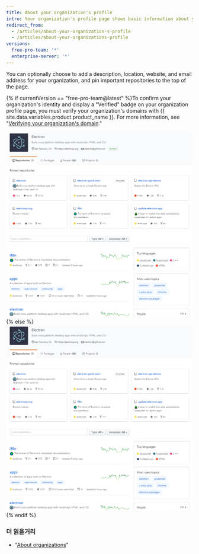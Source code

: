 ```yaml
---
title: About your organization's profile
intro: Your organization's profile page shows basic information about your organization.
redirect_from:
  - /articles/about-your-organization-s-profile
  - /articles/about-your-organizations-profile
versions:
  free-pro-team: '*'
  enterprise-server: '*'
---
```


You can optionally choose to add a description, location, website, and email address for your organization, and pin important repositories to the top of the page.

{% if currentVersion == "free-pro-team@latest" %}To confirm your organization's identity and display a "Verified" badge on your organization profile page, you must verify your organization's domains with {{ site.data.variables.product.product_name }}. For more information, see "[Verifying your organization's domain](/github/setting-up-and-managing-organizations-and-teams/verifying-your-organizations-domain)."

![Sample verified organization profile page](/assets/images/help/profile/org_profile_verified.png)
{% else %}
![Sample organization profile page](/assets/images/help/profile/org_profile.png)
{% endif %}

### 더 읽을거리

- "[About organizations](/github/setting-up-and-managing-organizations-and-teams/about-organizations)"
